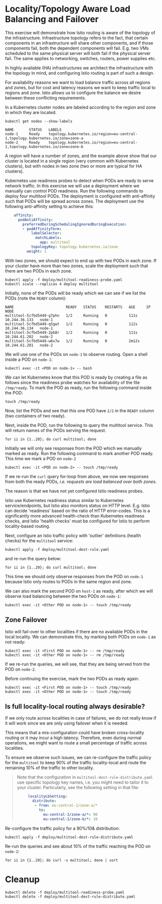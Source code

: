 # Locality/Topology Aware Load Balancing and Failover

This exercise will demonstrate how Istio routing is aware of the topology of the
infrastructure. Infrastructure topology refers to the fact, that certain
components in an infrastructure will share other components, and if those
components fail, both the dependent components will fail. E.g. two VMs scheduled
to the same physical server will both fail if the physical server fail. The same
applies to networking, switches, routers, power supplies etc.

In highly available (HA) infrastructures we architect the infrastructure with
the topology in mind, and configuring Istio routing is part of such a design.

For availability reasons we want to load balance traffic across all regions and
zones, but for cost and latency reasons we want to keep traffic local to regions
and zone. Istio allows us to configure the balance we desire between these
conflicting requirements.

In a Kubernetes cluster nodes are labeled according to the region and zone in
which they are located.

```console
kubectl get nodes --show-labels
```

```
NAME       STATUS   LABELS
node-1     Ready    topology.kubernetes.io/region=eu-central-1,topology.kubernetes.io/zone=zone-a
node-2     Ready    topology.kubernetes.io/region=eu-central-1,topology.kubernetes.io/zone=zone-b
```

A region will have a number of zones, and the example above show that our
cluster is located in a single region (very common with Kubernetes clusters),
but with nodes in two zone (two or more are typical for HA clusters).

Kubernetes use readiness probes to detect when PODs are ready to serve network
traffic. In this exercise we will use a deployment where we manually can control
POD readiness. Run the following commands to deploy four multitool PODs. The
deployment is configured with anti-affinity such that PODs will be spread across
zones. The deployment use the following anti-affinity setting to achieve this:

```yaml
    affinity:
      podAntiAffinity:
        preferredDuringSchedulingIgnoredDuringExecution:
        - podAffinityTerm:
            labelSelector:
              matchLabels:
                app: multitool
            topologyKey: topology.kubernetes.io/zone
          weight: 1
```

With two zones, we should expect to end up with two PODs in each zone. If your
cluster have more than two zones, scale the deployment such that there are two
PODs in each zone.


```console
kubectl apply -f deploy/multitool-readiness-probe.yaml
kubectl scale --replicas 4 deploy multitool
```

Initially, none of the PODs will be ready which we can see if we list the PODs
(note the `READY` column):

```
NAME                        READY   STATUS    RESTARTS   AGE     IP              NODE
multitool-5cfbd5449-g7phn   1/2     Running   0          111s    10.244.36.133   node-1
multitool-5cfbd5449-q5gwt   1/2     Running   0          112s    10.244.36.134   node-1
multitool-5cfbd5449-2pb8r   1/2     Running   0          111s    10.244.61.202   node-2
multitool-5cfbd5449-w6x7w   1/2     Running   0          2m12s   10.244.61.201   node-2
```

We will use one of the PODs on `node-1` to observe routing. Open a shell inside
a POD on `node-1`:

```console
kubectl exec -it <POD on node-1> -- bash
```

We can let Kubernetes know that this POD is ready by creating a file as follows
since the readiness probe watches for availability of the file `/tmp/ready`. To
mark the POD as ready, run the following command inside the POD:

```console
touch /tmp/ready
```

Now, list the PODs and see that this one POD have `2/2` in the `READY` column
(two containers of two ready).

Next, inside the POD, run the following to query the multitool service. This
will return names of the PODs serving the request.

```console
for ii in {1..20}; do curl multitool; done
```

Initially we will only see responses from the POD which we manually marked as
ready. Run the following command to mark another POD ready. This time we mark a
POD on `node-2`

```console
kubectl exec -it <POD on node-2> -- touch /tmp/ready
```

If we re-run the `curl` query for-loop from above, we now see responses from
both the ready PODs, *i.e. requests are load balanced over both zones*.

The reason is that we have not yet configured Istio readiness probes.

Istio use Kubernetes readiness status similar to Kubernetes service/endpoints,
but Istio also monitors status on HTTP level. E.g. Istio can decide 'readiness'
based on the ratio of HTTP error-codes. This is a significantly more advanced
health-check than Kubernetes readiness checks, and Istio 'health checks' must be
configured for Istio to perform locality-based routing.

Next, configure an Istio traffic policy with 'outlier' definitions (health
checks) for the `multitool` service:

```console
kubectl apply -f deploy/multitool-dest-rule.yaml
```

and re-run the query below:

```console
for ii in {1..20}; do curl multitool; done
```

This time we should only observe responses from the POD on `node-1` because
Istio only routes to PODs in the same region and zone.

We can also mark the second POD on `host-1` as ready, after which we will
observe load balancing between the two PODs on `node-1`:

```console
kubectl exec -it <Other POD on node-1> -- touch /tmp/ready
```

## Zone Failover

Istio will fail-over to other localities if there are no available PODs in the
local locality. We can demonstrate this, by marking both PODs on `node-1` as not
ready:

```console
kubectl exec -it <First POD on node-1> -- rm /tmp/ready
kubectl exec -it <Other POD on node-1> -- rm /tmp/ready
```

If we re-run the queries, we will see, that they are being served from the POD on `node-2`.

Before continuing the exercise, mark the two PODs as ready again:

```console
kubectl exec -it <First POD on node-1> -- touch /tmp/ready
kubectl exec -it <Other POD on node-1> -- touch /tmp/ready
```

## Is full locality-local routing always desirable?

If we only route across localities in case of failures, we do not really know if
it will work since we are only using failover when it is needed.

This means that a mis-configuration could have broken cross-locality routing or
it may incur a high latency. Therefore, even during normal operations, we might
want to route a small percentage of traffic across localities.

To ensure we observe such issues, we can re-configure the traffic policy for the
`multitool` to keep 90% of the traffic locality-local and route the remaining
10% of the traffic to other locality.

> Note that the configuration in `multitool-dest-rule-distribute.yaml` use specific topology key names, i.e. you might need to tailor it to your cluster. Particularly, see the following setting in that file:
>```yaml
>      localityLbSetting:
>        distribute:
>         - from: eu-central-1/zone-a/*
>           to:
>             eu-central-1/zone-a/*: 90
>             eu-central-1/zone-b/*: 10
>```

Re-configure the traffic policy for a 90%/10& distribution:

```console
kubectl apply -f deploy/multitool-dest-rule-distribute.yaml
```

Re-run the queries and see about 10% of the traffic reaching the POD on `node-2`:

```console
for ii in {1..20}; do curl -s multitool; done | sort
```

# Cleanup

```console
kubectl delete -f deploy/multitool-readiness-probe.yaml
kubectl delete -f deploy/multitool-dest-rule-distribute.yaml
```
